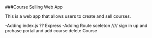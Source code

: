 ###Course Selling Web App

This is a web app that allows users to create and sell courses.


-Adding index.js ?? Express
-Adding  Route sceleton //// sign in up and prchase portal and add course delete Course
